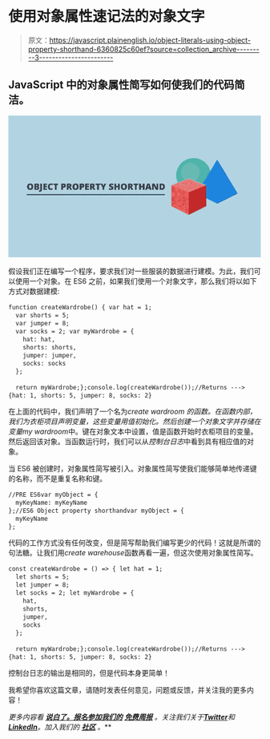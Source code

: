 # 使用对象属性速记法的对象文字

> 原文：<https://javascript.plainenglish.io/object-literals-using-object-property-shorthand-6360825c60ef?source=collection_archive---------3----------------------->

## JavaScript 中的对象属性简写如何使我们的代码简洁。

![](img/40a4cf6423e53af39d9ef37301cdd67a.png)

假设我们正在编写一个程序，要求我们对一些服装的数据进行建模。为此，我们可以使用一个对象。在 ES6 之前，如果我们使用一个对象文字，那么我们将以如下方式对数据建模:

```
function createWardrobe() { var hat = 1;
  var shorts = 5;
  var jumper = 8;
  var socks = 2; var myWardrobe = {
    hat: hat,
    shorts: shorts,
    jumper: jumper,
    socks: socks
  };

  return myWardrobe;};console.log(createWardrobe());//Returns ---> {hat: 1, shorts: 5, jumper: 8, socks: 2}
```

在上面的代码中，我们声明了一个名为*create wardroom 的函数。*在函数内部，我们为衣柜项目声明变量，这些变量用值初始化。然后创建一个对象文字并存储在变量*my wardroom*中。键在对象文本中设置，值是函数开始时衣柜项目的变量。然后返回该对象。当函数运行时，我们可以从*控制台日志*中看到具有相应值的对象。

当 ES6 被创建时，对象属性简写被引入。对象属性简写使我们能够简单地传递键的名称，而不是重复名称和键。

```
//PRE ES6var myObject = {
  myKeyName: myKeyName
};//ES6 Object property shorthandvar myObject = {
  myKeyName
};
```

代码的工作方式没有任何改变，但是简写帮助我们编写更少的代码！这就是所谓的句法糖。让我们用*create warehouse*函数再看一遍，但这次使用对象属性简写。

```
const createWardrobe = () => { let hat = 1;
  let shorts = 5;
  let jumper = 8;
  let socks = 2; let myWardrobe = {
    hat,
    shorts,
    jumper,
    socks
  };

  return myWardrobe;};console.log(createWardrobe());//Returns ---> {hat: 1, shorts: 5, jumper: 8, socks: 2}
```

控制台日志的输出是相同的，但是代码本身更简单！

我希望你喜欢这篇文章，请随时发表任何意见，问题或反馈，并关注我的更多内容！

*更多内容看* [***说白了。报名参加我们的***](https://plainenglish.io/) **[***免费周报***](http://newsletter.plainenglish.io/) *。关注我们关于*[***Twitter***](https://twitter.com/inPlainEngHQ)*和**[***LinkedIn***](https://www.linkedin.com/company/inplainenglish/)*。加入我们的* [***社区***](https://discord.gg/GtDtUAvyhW) *。****